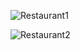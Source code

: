 
![Restaurant1](/Restaurant_finder-by-location/src/img/resto1.png)

![Restaurant2](/Restaurant_finder-by-location/src/img/resto2.png)

